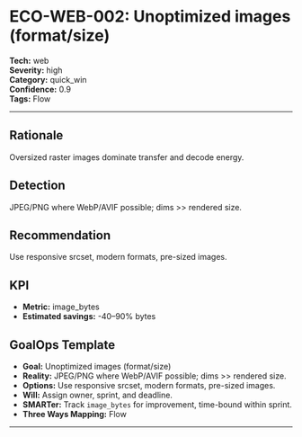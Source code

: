# ECO-WEB-002: Unoptimized images (format/size)

**Tech:** web  
**Severity:** high  
**Category:** quick_win  
**Confidence:** 0.9  
**Tags:** Flow

---

## Rationale
Oversized raster images dominate transfer and decode energy.

## Detection
JPEG/PNG where WebP/AVIF possible; dims >> rendered size.

## Recommendation
Use responsive srcset, modern formats, pre-sized images.

## KPI
- **Metric:** image_bytes  
- **Estimated savings:** -40–90% bytes

## GoalOps Template
- **Goal:** Unoptimized images (format/size)  
- **Reality:** JPEG/PNG where WebP/AVIF possible; dims >> rendered size.  
- **Options:** Use responsive srcset, modern formats, pre-sized images.  
- **Will:** Assign owner, sprint, and deadline.  
- **SMARTer:** Track `image_bytes` for improvement, time-bound within sprint.  
- **Three Ways Mapping:** Flow

---

